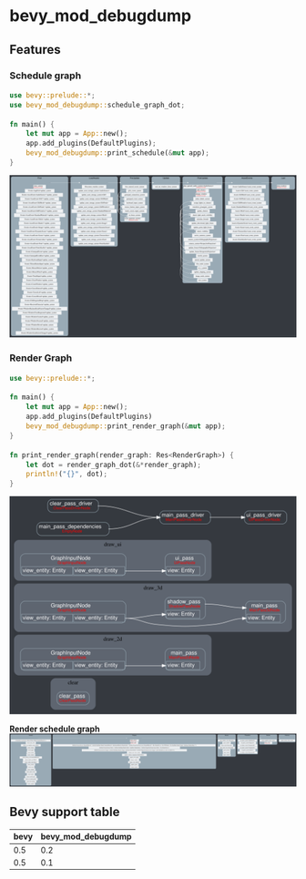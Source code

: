 # bevy_mod_debugdump

## Features
### Schedule graph
```rust
use bevy::prelude::*;
use bevy_mod_debugdump::schedule_graph_dot;

fn main() {
    let mut app = App::new();
    app.add_plugins(DefaultPlugins);
    bevy_mod_debugdump::print_schedule(&mut app);
}
```

![bevy's schedule graph](docs/schedule_graph.svg)

### Render Graph
```rust
use bevy::prelude::*;

fn main() {
    let mut app = App::new();
    app.add_plugins(DefaultPlugins)
    bevy_mod_debugdump::print_render_graph(&mut app);
}

fn print_render_graph(render_graph: Res<RenderGraph>) {
    let dot = render_graph_dot(&*render_graph);
    println!("{}", dot);
}
```

![bevy's render graph](docs/render_graph.svg)

**Render schedule graph**
![bevy's render schedule graph](docs/render_schedule_graph.svg)

## Bevy support table

|bevy|bevy_mod_debugdump|
|---|---|
|0.5|0.2|
|0.5|0.1|
